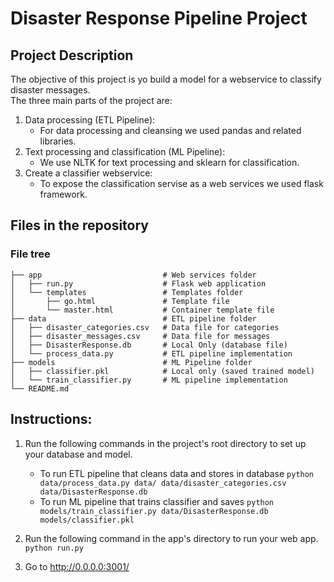 # Disaster Response Pipeline Project
## Project Description
The objective of this project is yo build a model for a webservice to classify disaster messages.   
The three main parts of the project are:
1. Data processing (ETL Pipeline): 
    - For data processing and cleansing we used pandas and related libraries.
2. Text processing and classification (ML Pipeline):
    - We use NLTK for text processing and sklearn for classification.
3. Create a classifier webservice:
    - To expose the classification servise as a web services we used flask framework.

## Files in the repository
### File tree
```
├── app                           # Web services folder   
│   ├── run.py                    # Flask web application   
│   └── templates                 # Templates folder     
│       ├── go.html               # Template file   
│       └── master.html           # Container template file   
├── data                          # ETL pipeline folder    
│   ├── disaster_categories.csv   # Data file for categories   
│   ├── disaster_messages.csv     # Data file for messages   
│   ├── DisasterResponse.db       # Local Only (database file)    
│   └── process_data.py           # ETL pipeline implementation   
├── models                        # ML Pipeline folder   
│   ├── classifier.pkl            # Local only (saved trained model)   
│   └── train_classifier.py       # ML pipeline implementation   
└── README.md      
```
## Instructions:
1. Run the following commands in the project's root directory to set up your database and model.

    - To run ETL pipeline that cleans data and stores in database
        `python data/process_data.py data/ data/disaster_categories.csv data/DisasterResponse.db`
    - To run ML pipeline that trains classifier and saves
        `python models/train_classifier.py data/DisasterResponse.db models/classifier.pkl`

2. Run the following command in the app's directory to run your web app.
    `python run.py`

3. Go to http://0.0.0.0:3001/
